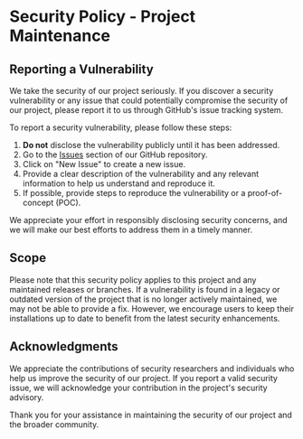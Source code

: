 # Security Policy - Project Maintenance

## Reporting a Vulnerability

We take the security of our project seriously. If you discover a security vulnerability or any issue that could
potentially compromise the security of our project, please report it to us through GitHub's issue tracking system.

To report a security vulnerability, please follow these steps:

1. **Do not** disclose the vulnerability publicly until it has been addressed.
2. Go to the [Issues](https://github.com/adrianovaladar/logorithm/issues) section of our GitHub repository.
3. Click on "New Issue" to create a new issue.
4. Provide a clear description of the vulnerability and any relevant information to help us understand and reproduce it.
5. If possible, provide steps to reproduce the vulnerability or a proof-of-concept (POC).

We appreciate your effort in responsibly disclosing security concerns, and we will make our best efforts to address them
in a timely manner.

## Scope

Please note that this security policy applies to this project and any maintained releases or branches. If a
vulnerability is found in a legacy or outdated version of the project that is no longer actively maintained, we may not
be able to provide a fix. However, we encourage users to keep their installations up to date to benefit from the latest
security enhancements.

## Acknowledgments

We appreciate the contributions of security researchers and individuals who help us improve the security of our project.
If you report a valid security issue, we will acknowledge your contribution in the project's security advisory.

Thank you for your assistance in maintaining the security of our project and the broader community.
